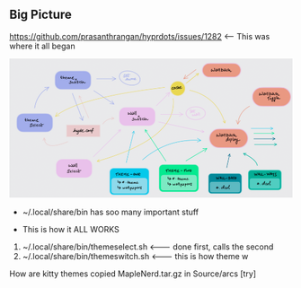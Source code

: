 ## Big Picture

https://github.com/prasanthrangan/hyprdots/issues/1282 <-- This was where it all began

![Theme](./../../assets/theme-working.png)

- ~/.local/share/bin has soo many important stuff

- This is how it ALL WORKS
1. ~/.local/share/bin/themeselect.sh <--- done first, calls the second
2. ~/.local/share/bin/themeswitch.sh <--- this is how theme w


How are kitty themes copied 
MapleNerd.tar.gz in Source/arcs [try]


